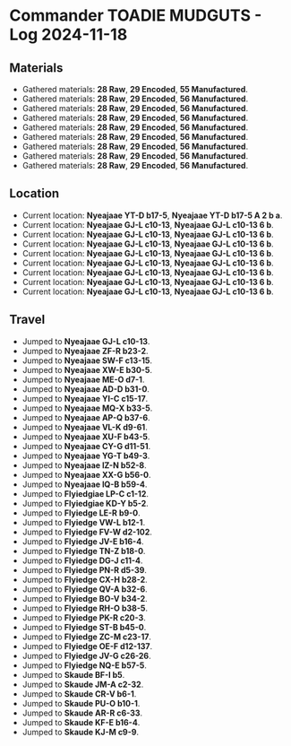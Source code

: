 # Commander TOADIE MUDGUTS - Log 2024-11-18

## Materials
- Gathered materials: **28 Raw**, **29 Encoded**, **55 Manufactured**.
- Gathered materials: **28 Raw**, **29 Encoded**, **56 Manufactured**.
- Gathered materials: **28 Raw**, **29 Encoded**, **56 Manufactured**.
- Gathered materials: **28 Raw**, **29 Encoded**, **56 Manufactured**.
- Gathered materials: **28 Raw**, **29 Encoded**, **56 Manufactured**.
- Gathered materials: **28 Raw**, **29 Encoded**, **56 Manufactured**.
- Gathered materials: **28 Raw**, **29 Encoded**, **56 Manufactured**.
- Gathered materials: **28 Raw**, **29 Encoded**, **56 Manufactured**.
- Gathered materials: **28 Raw**, **29 Encoded**, **56 Manufactured**.

## Location
- Current location: **Nyeajaae YT-D b17-5**, **Nyeajaae YT-D b17-5 A 2 b a**.
- Current location: **Nyeajaae GJ-L c10-13**, **Nyeajaae GJ-L c10-13 6 b**.
- Current location: **Nyeajaae GJ-L c10-13**, **Nyeajaae GJ-L c10-13 6 b**.
- Current location: **Nyeajaae GJ-L c10-13**, **Nyeajaae GJ-L c10-13 6 b**.
- Current location: **Nyeajaae GJ-L c10-13**, **Nyeajaae GJ-L c10-13 6 b**.
- Current location: **Nyeajaae GJ-L c10-13**, **Nyeajaae GJ-L c10-13 6 b**.
- Current location: **Nyeajaae GJ-L c10-13**, **Nyeajaae GJ-L c10-13 6 b**.
- Current location: **Nyeajaae GJ-L c10-13**, **Nyeajaae GJ-L c10-13 6 b**.
- Current location: **Nyeajaae GJ-L c10-13**, **Nyeajaae GJ-L c10-13 6 b**.

## Travel
- Jumped to **Nyeajaae GJ-L c10-13**.
- Jumped to **Nyeajaae ZF-R b23-2**.
- Jumped to **Nyeajaae SW-F c13-15**.
- Jumped to **Nyeajaae XW-E b30-5**.
- Jumped to **Nyeajaae ME-O d7-1**.
- Jumped to **Nyeajaae AD-D b31-0**.
- Jumped to **Nyeajaae YI-C c15-17**.
- Jumped to **Nyeajaae MQ-X b33-5**.
- Jumped to **Nyeajaae AP-Q b37-6**.
- Jumped to **Nyeajaae VL-K d9-61**.
- Jumped to **Nyeajaae XU-F b43-5**.
- Jumped to **Nyeajaae CY-G d11-51**.
- Jumped to **Nyeajaae YG-T b49-3**.
- Jumped to **Nyeajaae IZ-N b52-8**.
- Jumped to **Nyeajaae XX-G b56-0**.
- Jumped to **Nyeajaae IQ-B b59-4**.
- Jumped to **Flyiedgiae LP-C c1-12**.
- Jumped to **Flyiedgiae KD-Y b5-2**.
- Jumped to **Flyiedge LE-R b9-0**.
- Jumped to **Flyiedge VW-L b12-1**.
- Jumped to **Flyiedge FV-W d2-102**.
- Jumped to **Flyiedge JV-E b16-4**.
- Jumped to **Flyiedge TN-Z b18-0**.
- Jumped to **Flyiedge DG-J c11-4**.
- Jumped to **Flyiedge PN-R d5-39**.
- Jumped to **Flyiedge CX-H b28-2**.
- Jumped to **Flyiedge QV-A b32-6**.
- Jumped to **Flyiedge BO-V b34-2**.
- Jumped to **Flyiedge RH-O b38-5**.
- Jumped to **Flyiedge PK-R c20-3**.
- Jumped to **Flyiedge ST-B b45-0**.
- Jumped to **Flyiedge ZC-M c23-17**.
- Jumped to **Flyiedge OE-F d12-137**.
- Jumped to **Flyiedge JV-G c26-26**.
- Jumped to **Flyiedge NQ-E b57-5**.
- Jumped to **Skaude BF-I b5**.
- Jumped to **Skaude JM-A c2-32**.
- Jumped to **Skaude CR-V b6-1**.
- Jumped to **Skaude PU-O b10-1**.
- Jumped to **Skaude AR-R c6-33**.
- Jumped to **Skaude KF-E b16-4**.
- Jumped to **Skaude KJ-M c9-9**.

